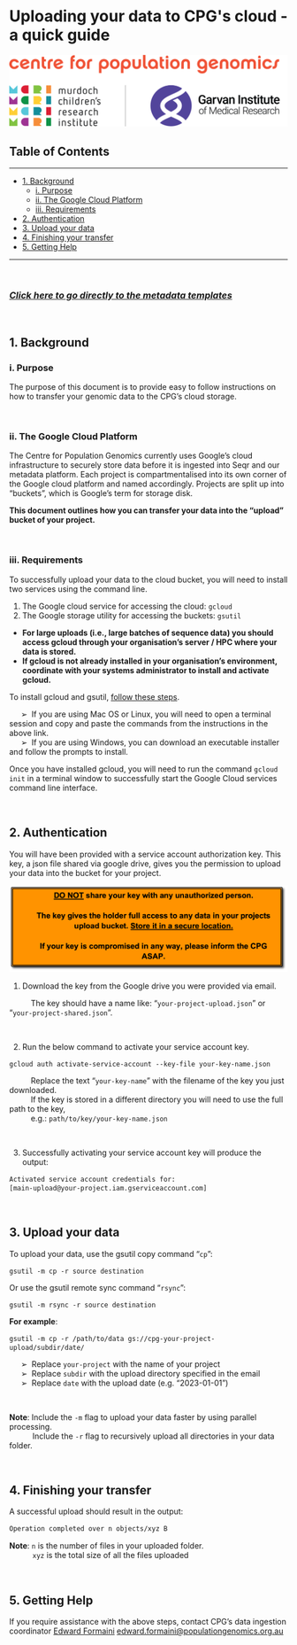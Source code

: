 # Uploading your data to CPG's cloud - a quick guide <!-- omit from toc -->

![CPG Logo](images/cpg_logo_1280x329.png)

## Table of Contents <!-- omit from toc -->

---

- [1. Background](#1-background)
  - [i. Purpose](#i-purpose)
  - [ii. The Google Cloud Platform](#ii-the-google-cloud-platform)
  - [iii. Requirements](#iii-requirements)
- [2. Authentication](#2-authentication)
- [3. Upload your data](#3-upload-your-data)
- [4. Finishing your transfer](#4-finishing-your-transfer)
- [5. Getting Help](#5-getting-help)

---

<br />

### [***Click here to go directly to the metadata templates***](seqr_metadata_templates) <!-- omit from toc -->

<br />

## 1. Background

### i. Purpose

The purpose of this document is to provide easy to follow instructions on how to transfer your genomic data to the CPG’s cloud storage.


<br />

### ii. The Google Cloud Platform

The Centre for Population Genomics currently uses Google’s cloud infrastructure to securely store data before it is ingested into Seqr and our metadata platform.
Each project is compartmentalised into its own corner of the Google cloud platform and named accordingly. Projects are split up into “buckets”, which is Google’s term for storage disk.


**This document outlines how you can transfer your data into the “upload” bucket of your project.**

<br />

### iii. Requirements

To successfully upload your data to the cloud bucket, you will need to install two services using the command line.

1.	The Google cloud service for accessing the cloud: `gcloud`
2.	The Google storage utility for accessing the buckets: `gsutil`

-	**For large uploads (i.e., large batches of sequence data) you should access gcloud through your organisation’s server / HPC where your data is stored.**
-	**If gcloud is not already installed in your organisation’s environment, coordinate with your systems administrator to install and activate gcloud.**

To install gcloud and gsutil, [follow these steps](https://cloud.google.com/sdk/docs/downloads-interactive#linux-mac).

&emsp;&ensp;➢	&nbsp;If you are using Mac OS or Linux, you will need to open a terminal session and copy and paste the commands from the instructions in the above link.<br />
&emsp;&ensp;➢	&nbsp;If you are using Windows, you can download an executable installer and follow the prompts to install.

Once you have installed gcloud, you will need to run the command `gcloud init` in a terminal window to successfully start the Google Cloud services command line interface.

<br />

## 2. Authentication

You will have been provided with a service account authorization key. This key, a json file shared via google drive, gives you the permission to upload your data into the bucket for your project.
<br />

![Warning](images/key_warning.png)

1.	Download the key from the Google drive you were provided via email.

&emsp;&emsp;&ensp;&nbsp;The key should have a name like:
“`your-project-upload.json`” or “`your-project-shared.json`”.

<br />

2.	Run the below command to activate your service account key.

```
gcloud auth activate-service-account --key-file your-key-name.json
```

&emsp;&emsp;&ensp; Replace the text “`your-key-name`” with the filename of the key you just downloaded. <br />
&emsp;&emsp;&ensp; If the key is stored in a different directory you will need to use the full path to the key, <br />
&emsp;&emsp;&ensp; e.g.: `path/to/key/your-key-name.json`

<br />

3.	Successfully activating your service account key will produce the output:

```
Activated service account credentials for:
[main-upload@your-project.iam.gserviceaccount.com]
```

<br />

## 3. Upload your data

To upload your data, use the gsutil copy command “`cp`”:

```
gsutil -m cp -r source destination
```

Or use the gsutil remote sync command “`rsync`”:

```
gsutil -m rsync -r source destination
```

**For example**:

```
gsutil -m cp -r /path/to/data gs://cpg-your-project-upload/subdir/date/
```

&emsp;&ensp;➢	&nbsp;Replace `your-project` with the name of your project <br />
&emsp;&ensp;➢	&nbsp;Replace `subdir` with the upload directory specified in the email<br />
&emsp;&ensp;➢	&nbsp;Replace `date` with the upload date (e.g. “2023-01-01”)

<br />

**Note**:	Include the `-m` flag to upload your data faster by using parallel processing. <br />
&emsp;&emsp;&ensp;&ensp;Include the `-r` flag to recursively upload all directories in your data folder.

<br />

## 4. Finishing your transfer

A successful upload should result in the output:

```bash
Operation completed over n objects/xyz B
```

**Note**:	`n` is the number of files in your uploaded folder. <br />
&emsp;&emsp;&ensp;&ensp;`xyz` is the total size of all the files uploaded

<br />

## 5. Getting Help

If you require assistance with the above steps, contact CPG’s data ingestion coordinator [Edward Formaini](mailto:edward.formaini@populationgenomics.org.au) [edward.formaini@populationgenomics.org.au](mailto:edward.formaini@populationgenomics.org.au)
